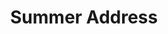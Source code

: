 ---
title: Summer Address
name: Timothy McAllister
position:
organization: Interlochen Center for the Arts
unit: Music Faculty
address_1: P.O. Box 199
address_2:
city: Interlochen
state: MI
zip_code: 49643
email: mcallitp@gmail.com
artwork: '{{ _site_root }}assets/img/summer.jpg'
---
